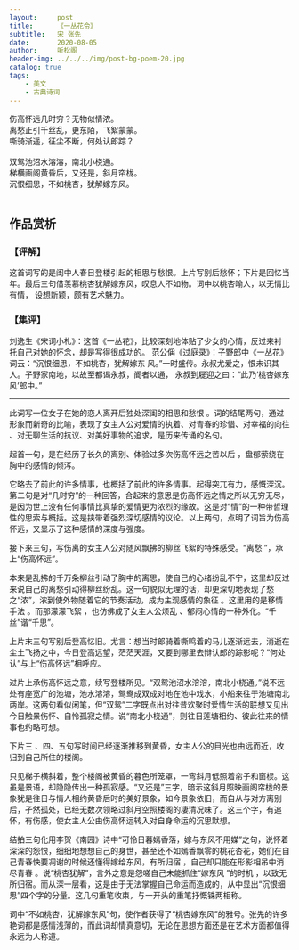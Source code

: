 ```yaml
---
layout:     post
title:      《一丛花令》
subtitle:   宋 张先
date:       2020-08-05
author:     听松阁
header-img: ../../../img/post-bg-poem-20.jpg
catalog: true
tags:
    - 美文
    - 古典诗词
---
```



伤高怀远几时穷？无物似情浓。<br>
离愁正引千丝乱，更东陌，飞絮蒙蒙。<br>
嘶骑渐遥，征尘不断，何处认郎踪？<br>
<br>
双鸳池沼水溶溶，南北小桡通。<br>
梯横画阁黄昏后，又还是，斜月帘栊。<br>
沉恨细思，不如桃杏，犹解嫁东风。<br>
<br>

## 作品赏析
### 【评解】

这首词写的是闺中人春日登楼引起的相思与愁恨。上片写别后愁怀；下片是回忆当
年。最后三句借羡慕桃杏犹解嫁东风，叹息人不如物。词中以桃杏喻人，以无情比有情，
设想新颖，颇有艺术魅力。

### 【集评】

刘逸生《宋词小札》：这首《一丛花》，比较深刻地体贴了少女的心情，反过来衬
托自己对她的怀念，却是写得很成功的。
范公偁《过庭录》：子野郎中《一丛花》词云：“沉恨细思，不如桃杏，犹解嫁东
风。”一时盛传。永叔尤爱之，恨未识其人。子野家南地，以故至都谒永叔，阍者以通，
永叔到屣迎之曰：“此乃‘桃杏嫁东风’郎中。”

-----------------------
此词写一位女子在她的恋人离开后独处深闺的相思和愁恨 。词的结尾两句，通过形象而新奇的比喻，表现了女主人公对爱情的执着、对青春的珍惜、对幸福的向往 、对无聊生活的抗议、对美好事物的追求，是历来传诵的名句。

起首一句，是在经历了长久的离别、体验过多次伤高怀远之苦以后 ，盘郁萦绕在胸中的感情的倾泻。

它略去了前此的许多情事，也概括了前此的许多情事。起得突兀有力，感慨深沉。第二句是对“几时穷”的一种回答，合起来的意思是伤高怀远之情之所以无穷无尽，是因为世上没有任何事情比真挚的爱情更为浓烈的缘故。这是对“情”的一种带哲理性的思索与概括。这是挟带着强烈深切感情的议论。以上两句，点明了词旨为伤高怀远，又显示了这种感情的深度与强度。

接下来三句，写伤离的女主人公对随风飘拂的柳丝飞絮的特殊感受。“离愁 ”，承上“伤高怀远”。

本来是乱拂的千万条柳丝引动了胸中的离思，使自己的心绪纷乱不宁，这里却反过来说自己的离愁引动得柳丝纷乱。这一句貌似无理的话，却更深切地表现了愁之“浓”，浓到使外物随着它的节奏活动，成为主观感情的象征 。这里用的是移情手法 。而那濛濛飞絮 ，也仿佛成了女主人公烦乱 、郁闷心情的一种外化。“千丝”谐“千思”。

上片末三句写别后登高忆旧。尤言：想当时郎骑着嘶鸣着的马儿逐渐远去，消逝在尘土飞扬之中，今日登高远望，茫茫天涯，又要到哪里去辩认郎的踪影呢？“何处认”与上“伤高怀远”相呼应。

过片上承伤高怀远之意，续写登楼所见。“双鸳池沼水溶溶，南北小桡通。”说不远处有座宽广的池塘，池水溶溶，鸳鸯成双成对地在池中戏水，小船来往于池塘南北两岸。这两句看似闲笔，但“双鸳”二字既点出对往昔欢聚时爱情生活的联想又见出今日触景伤怀、自怜孤寂之情。说“南北小桡通”，则往日莲塘相约、彼此往来的情事也约略可想。

下片三 、四、五句写时间已经逐渐推移到黄昏，女主人公的目光也由远而近，收归到自己所住的楼阁。

只见梯子横斜着，整个楼阁被黄昏的暮色所笼罩，一弯斜月低照着帘子和窗棂。这虽是景语，却隐隐传出一种孤寂感。“又还是”三字，暗示这斜月照映画阁帘栊的景象犹是往日与情人相约黄昏后时的美好景象，如今景象依旧，而自从与对方离别后，孑然孤处，已经无数次领略过斜月空照楼阁的凄清况味了。这三个字，有追怀，有伤感，使女主人公由伤高怀远转入对自身命运的沉思默想。

结拍三句化用李贺《南园》诗中“可怜日暮嫣香落，嫁与东风不用媒”之句，说怀着深深的怨恨，细细地想想自己的身世，甚至还不如嫣香飘零的桃花杏花，她们在自己青春快要凋谢的时候还懂得嫁给东风，有所归宿 ，自己却只能在形影相吊中消尽青春 。说“桃杏犹解”，言外之意是怨嗟自己未能抓住“嫁东风 ”的时机 ，以致无所归宿。而从深一层看，这是由于无法掌握自己命运而造成的，从中显出“沉恨细思”四个字的分量。这几句重笔收束，与一开头的重笔抒慨铢两相称。

词中“不如桃杏，犹解嫁东风”句，使作者获得了“桃杏嫁东风”的雅号。张先的许多艳词都是感情浅薄的，而此词却情真意切，无论在思想方面还是在艺术方面都值得永远为人称道。
